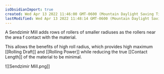 ```yaml
---
isObsidianImport: true
created: Wed Apr 13 2022 11:46:00 GMT-0600 (Mountain Daylight Saving Time)
lastModified: Wed Apr 13 2022 11:48:14 GMT-0600 (Mountain Daylight Saving Time)
---
```

A Sendzimir Mill adds rows of rollers of smaller radiuses as the rollers near the area f contact with the material.

This allows the benefits of high roll radius, which provides high maximum [[Rolling Draft]] and [[Rolling Power]] while reducing the true [[Contact Length]] of the material to be minimal. 

![[Sendzimir Mill.png]]